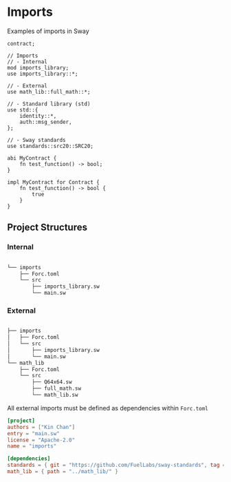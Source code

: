 # Imports

Examples of imports in Sway

```sway
contract;

// Imports
// - Internal
mod imports_library;
use imports_library::*;

// - External
use math_lib::full_math::*;

// - Standard library (std)
use std::{
    identity::*,
    auth::msg_sender,
};

// - Sway standards
use standards::src20::SRC20;

abi MyContract {
    fn test_function() -> bool;
}

impl MyContract for Contract {
    fn test_function() -> bool {
        true
    }
}
```

## Project Structures

### Internal

```bash

└── imports
    ├── Forc.toml
    └── src
        ├── imports_library.sw
        └── main.sw

```

### External

```bash

├── imports
│   ├── Forc.toml
│   └── src
│       ├── imports_library.sw
│       └── main.sw
└── math_lib
    ├── Forc.toml
    └── src
        ├── Q64x64.sw
        ├── full_math.sw
        └── math_lib.sw

```

All external imports must be defined as dependencies within `Forc.toml`

```toml
[project]
authors = ["Kin Chan"]
entry = "main.sw"
license = "Apache-2.0"
name = "imports"

[dependencies]
standards = { git = "https://github.com/FuelLabs/sway-standards", tag = "v0.5.1" }
math_lib = { path = "../math_lib/" }
```
